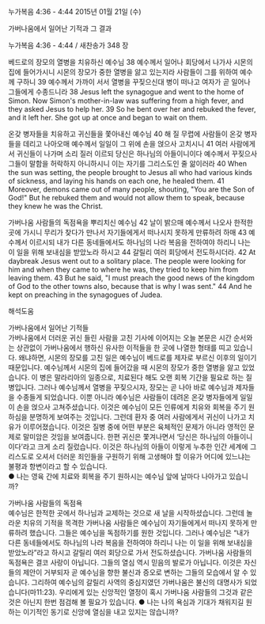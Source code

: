 누가복음 4:36 - 4:44 
2015년 01월 21일 (수)

가버나움에서 일어난 기적과 그 결과



누가복음 4:36 - 4:44 / 새찬송가 348 장


베드로의 장모의 열병을 치유하신 예수님 
38 예수께서 일어나 회당에서 나가사 시몬의 집에 들어가시니 시몬의 장모가 중한 열병을 앓고 있는지라 사람들이 그를 위하여 예수께 구하니 39 예수께서 가까이 서서 열병을 꾸짖으신대 병이 떠나고 여자가 곧 일어나 그들에게 수종드니라 
38 Jesus left the synagogue and went to the home of Simon. Now Simon's mother-in-law was suffering from a high fever, and they asked Jesus to help her. 39 So he bent over her and rebuked the fever, and it left her. She got up at once and began to wait on them. 

온갖 병자들을 치유하고 귀신들을 쫓아내신 예수님 
40 해 질 무렵에 사람들이 온갖 병자들을 데리고 나아오매 예수께서 일일이 그 위에 손을 얹으사 고치시니 41 여러 사람에게서 귀신들이 나가며 소리 질러 이르되 당신은 하나님의 아들이니이다 예수께서 꾸짖으사 그들이 말함을 허락하지 아니하시니 이는 자기를 그리스도인 줄 앎이러라 
40 When the sun was setting, the people brought to Jesus all who had various kinds of sickness, and laying his hands on each one, he healed them. 41 Moreover, demons came out of many people, shouting, "You are the Son of God!" But he rebuked them and would not allow them to speak, because they knew he was the Christ. 

가버나움 사람들의 독점욕을 뿌리치신 예수님 
42 날이 밝으매 예수께서 나오사 한적한 곳에 가시니 무리가 찾다가 만나서 자기들에게서 떠나시지 못하게 만류하려 하매 43 예수께서 이르시되 내가 다른 동네들에서도 하나님의 나라 복음을 전하여야 하리니 나는 이 일을 위해 보내심을 받았노라 하시고 44 갈릴리 여러 회당에서 전도하시더라.
42 At daybreak Jesus went out to a solitary place. The people were looking for him and when they came to where he was, they tried to keep him from leaving them. 43 But he said, "I must preach the good news of the kingdom of God to the other towns also, because that is why I was sent." 44 And he kept on preaching in the synagogues of Judea.

해석도움





가버나움에서 일어난 기적들  
가버나움에서 더러운 귀신 들린 사람을 고친 기사에 이어지는 오늘 본문은 시간 순서와는 상관없이 가버나움에서 행하신 유사한 이적들을 한 곳에 나열한 형태를 띠고 있습니다. 왜냐하면, 시몬의 장모를 고친 일은 예수님이 베드로를 제자로 부르신 이후의 일이기 때문입니다. 예수님께서 시몬의 집에 들어갔을 때 시몬의 장모가 중한 열병을 앓고 있었습니다. 이 병은 말라리아의 일종으로, 치료된다 해도 오랜 회복 기간을 필요로 하는 질병입니다. 그러나 예수님께서 열병을 꾸짖으시자, 장모는 곧 나아 바로 예수님과 제자들을 수종들게 되었습니다. 이뿐 아니라 예수님은 사람들이 데려온 온갖 병자들에게 일일이 손을 얹으사 고쳐주셨습니다. 이것은 예수님이 모든 인류에게 치유와 회복을 주기 원하심을 분명하게 보여주는 것입니다. 그런데 환자 중 여러 사람에게서 귀신이 나가고 치유가 이루어졌습니다. 이것은 질병 중에 어떤 부분은 육체적인 문제가 아니라 영적인 문제로 말미암은 것임을 보여줍니다. 한편 귀신은 쫓겨나면서 ‘당신은 하나님의 아들이니이다’라고 크게 소리 질렀습니다. 이것은 하나님의 아들이 이렇게 누추한 인간 세계에 그리스도로 오셔서 더러운 죄인들을 구원하기 위해 고생해야 할 이유가 어디에 있느냐는 불평과 항변이라고 할 수 있습니다.  
● 나는 영육 간에 치료와 회복을 주기 원하시는 예수님 앞에 날마다 나아가고 있습니까? 

가버나움 사람들의 독점욕  
예수님은 한적한 곳에서 하나님과 교제하는 것으로 새 날을 시작하셨습니다. 그런데 놀라운 치유의 기적을 목격한 가버나움 사람들은 예수님이 자기들에게서 떠나지 못하게 만류하려 했습니다. 그들은 예수님을 독점하기를 원한 것입니다. 그러나 예수님은 “내가 다른 동네들에서도 하나님의 나라 복음을 전하여야 하리니 나는 이 일을 위해 보내심을 받았노라”라고 하시고 갈릴리 여러 회당으로 가서 전도하셨습니다. 가버나움 사람들의 독점욕은 결코 사랑이 아닙니다. 그들의 열심 역시 믿음의 발로가 아닙니다. 이것은 자신들의 제안이 거부되자 곧 예수님을 향한 불신과 증오로 변하는 그들의 모습에서 알 수 있습니다. 그리하여 예수님의 갈릴리 사역의 중심지였던 가버나움은 불신의 대명사가 되었습니다(마11:23). 우리에게 있는 신앙적인 열정이 혹시 가버나움 사람들의 그것과 같은 것은 아닌지 한번 점검해 볼 필요가 있습니다.
● 나는 나의 욕심과 기대가 채워지길 원하는 이기적인 동기로 신앙에 열심을 내고 있지는 않습니까?
